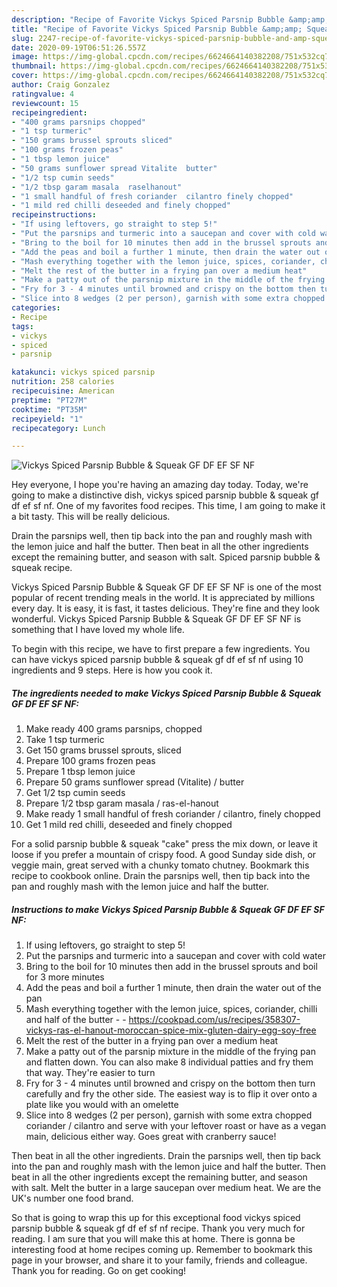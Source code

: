 ```yaml
---
description: "Recipe of Favorite Vickys Spiced Parsnip Bubble &amp;amp; Squeak GF DF EF SF NF"
title: "Recipe of Favorite Vickys Spiced Parsnip Bubble &amp;amp; Squeak GF DF EF SF NF"
slug: 2247-recipe-of-favorite-vickys-spiced-parsnip-bubble-and-amp-squeak-gf-df-ef-sf-nf
date: 2020-09-19T06:51:26.557Z
image: https://img-global.cpcdn.com/recipes/6624664140382208/751x532cq70/vickys-spiced-parsnip-bubble-squeak-gf-df-ef-sf-nf-recipe-main-photo.jpg
thumbnail: https://img-global.cpcdn.com/recipes/6624664140382208/751x532cq70/vickys-spiced-parsnip-bubble-squeak-gf-df-ef-sf-nf-recipe-main-photo.jpg
cover: https://img-global.cpcdn.com/recipes/6624664140382208/751x532cq70/vickys-spiced-parsnip-bubble-squeak-gf-df-ef-sf-nf-recipe-main-photo.jpg
author: Craig Gonzalez
ratingvalue: 4
reviewcount: 15
recipeingredient:
- "400 grams parsnips chopped"
- "1 tsp turmeric"
- "150 grams brussel sprouts sliced"
- "100 grams frozen peas"
- "1 tbsp lemon juice"
- "50 grams sunflower spread Vitalite  butter"
- "1/2 tsp cumin seeds"
- "1/2 tbsp garam masala  raselhanout"
- "1 small handful of fresh coriander  cilantro finely chopped"
- "1 mild red chilli deseeded and finely chopped"
recipeinstructions:
- "If using leftovers, go straight to step 5!"
- "Put the parsnips and turmeric into a saucepan and cover with cold water"
- "Bring to the boil for 10 minutes then add in the brussel sprouts and boil for 3 more minutes"
- "Add the peas and boil a further 1 minute, then drain the water out of the pan"
- "Mash everything together with the lemon juice, spices, coriander, chilli and half of the butter  https://cookpad.com/us/recipes/358307-vickys-ras-el-hanout-moroccan-spice-mix-gluten-dairy-egg-soy-free"
- "Melt the rest of the butter in a frying pan over a medium heat"
- "Make a patty out of the parsnip mixture in the middle of the frying pan and flatten down. You can also make 8 individual patties and fry them that way. They&#39;re easier to turn"
- "Fry for 3 - 4 minutes until browned and crispy on the bottom then turn carefully and fry the other side. The easiest way is to flip it over onto a plate like you would with an omelette"
- "Slice into 8 wedges (2 per person), garnish with some extra chopped coriander / cilantro and serve with your leftover roast or have as a vegan main, delicious either way. Goes great with cranberry sauce!"
categories:
- Recipe
tags:
- vickys
- spiced
- parsnip

katakunci: vickys spiced parsnip 
nutrition: 258 calories
recipecuisine: American
preptime: "PT27M"
cooktime: "PT35M"
recipeyield: "1"
recipecategory: Lunch

---
```



![Vickys Spiced Parsnip Bubble &amp; Squeak GF DF EF SF NF](https://img-global.cpcdn.com/recipes/6624664140382208/751x532cq70/vickys-spiced-parsnip-bubble-squeak-gf-df-ef-sf-nf-recipe-main-photo.jpg)

Hey everyone, I hope you're having an amazing day today. Today, we're going to make a distinctive dish, vickys spiced parsnip bubble &amp; squeak gf df ef sf nf. One of my favorites food recipes. This time, I am going to make it a bit tasty. This will be really delicious.

Drain the parsnips well, then tip back into the pan and roughly mash with the lemon juice and half the butter. Then beat in all the other ingredients except the remaining butter, and season with salt. Spiced parsnip bubble &amp; squeak recipe.

Vickys Spiced Parsnip Bubble &amp; Squeak GF DF EF SF NF is one of the most popular of recent trending meals in the world. It is appreciated by millions every day. It is easy, it is fast, it tastes delicious. They're fine and they look wonderful. Vickys Spiced Parsnip Bubble &amp; Squeak GF DF EF SF NF is something that I have loved my whole life.


To begin with this recipe, we have to first prepare a few ingredients. You can have vickys spiced parsnip bubble &amp; squeak gf df ef sf nf using 10 ingredients and 9 steps. Here is how you cook it.

<!--inarticleads1-->

##### The ingredients needed to make Vickys Spiced Parsnip Bubble &amp; Squeak GF DF EF SF NF:

1. Make ready 400 grams parsnips, chopped
1. Take 1 tsp turmeric
1. Get 150 grams brussel sprouts, sliced
1. Prepare 100 grams frozen peas
1. Prepare 1 tbsp lemon juice
1. Prepare 50 grams sunflower spread (Vitalite) / butter
1. Get 1/2 tsp cumin seeds
1. Prepare 1/2 tbsp garam masala / ras-el-hanout
1. Make ready 1 small handful of fresh coriander / cilantro, finely chopped
1. Get 1 mild red chilli, deseeded and finely chopped


For a solid parsnip bubble &amp; squeak &#34;cake&#34; press the mix down, or leave it loose if you prefer a mountain of crispy food. A good Sunday side dish, or veggie main, great served with a chunky tomato chutney. Bookmark this recipe to cookbook online. Drain the parsnips well, then tip back into the pan and roughly mash with the lemon juice and half the butter. 

<!--inarticleads2-->

##### Instructions to make Vickys Spiced Parsnip Bubble &amp; Squeak GF DF EF SF NF:

1. If using leftovers, go straight to step 5!
1. Put the parsnips and turmeric into a saucepan and cover with cold water
1. Bring to the boil for 10 minutes then add in the brussel sprouts and boil for 3 more minutes
1. Add the peas and boil a further 1 minute, then drain the water out of the pan
1. Mash everything together with the lemon juice, spices, coriander, chilli and half of the butter -  - https://cookpad.com/us/recipes/358307-vickys-ras-el-hanout-moroccan-spice-mix-gluten-dairy-egg-soy-free
1. Melt the rest of the butter in a frying pan over a medium heat
1. Make a patty out of the parsnip mixture in the middle of the frying pan and flatten down. You can also make 8 individual patties and fry them that way. They&#39;re easier to turn
1. Fry for 3 - 4 minutes until browned and crispy on the bottom then turn carefully and fry the other side. The easiest way is to flip it over onto a plate like you would with an omelette
1. Slice into 8 wedges (2 per person), garnish with some extra chopped coriander / cilantro and serve with your leftover roast or have as a vegan main, delicious either way. Goes great with cranberry sauce!


Then beat in all the other ingredients. Drain the parsnips well, then tip back into the pan and roughly mash with the lemon juice and half the butter. Then beat in all the other ingredients except the remaining butter, and season with salt. Melt the butter in a large saucepan over medium heat. We are the UK&#39;s number one food brand. 

So that is going to wrap this up for this exceptional food vickys spiced parsnip bubble &amp; squeak gf df ef sf nf recipe. Thank you very much for reading. I am sure that you will make this at home. There is gonna be interesting food at home recipes coming up. Remember to bookmark this page in your browser, and share it to your family, friends and colleague. Thank you for reading. Go on get cooking!

